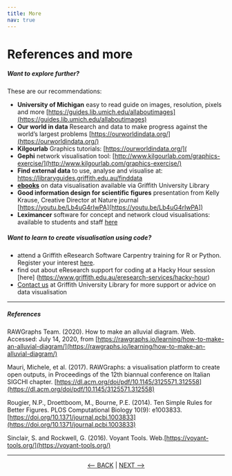 ```yaml
---
title: More
nav: true
---
```

# References and more

##### Want to explore further?

These are our recommendations:
- **University of Michigan** easy to read guide on images, resolution, pixels and more [https://guides.lib.umich.edu/allaboutimages](https://guides.lib.umich.edu/allaboutimages)
- **Our world in data** Research and data to make progress against the world’s largest problems [https://ourworldindata.org/](https://ourworldindata.org/)
- **Kilgourlab** Graphics tutorials: [https://ourworldindata.org/](
- **Gephi** network visualisation tool: [http://www.kilgourlab.com/graphics-exercise/](http://www.kilgourlab.com/graphics-exercise/)
- **Find external data** to use, analyse and visualise at:  https://libraryguides.griffith.edu.au/finddata 
- **[ebooks](https://griffith-summon-serialssolutions-com.libraryproxy.griffith.edu.au/search?s.q=data+visualisation&search-type=all#!/search?ho=t&fvf=ContentType,Book%20%252F%20eBook,f&rf=PublicationDate,2015-07-14:2020-07-14&l=en-AU&q=data%20visualisation)** on data visualisation available via Griffith University Library
- **Good information design for scientific figures** presentation from Kelly Krause, Creative Director at Nature journal [https://youtu.be/Lb4uG4rIwPA](https://youtu.be/Lb4uG4rIwPA])
- **Leximancer** software for concept and network cloud visualisations: available to students and staff [here](https://www.griffith.edu.au/student-computing/available-software)

##### Want to learn to create visualisation using code? 
- attend a Griffith eResearch Software Carpentry training for R or Python.  Register your interest [here](https://forms.office.com/Pages/ResponsePage.aspx?id=q8h8Wtykm0-_YGZxQEmtYgli2x3zWW9Nt79Pc1vnhxZUMURYSENZV1MyT1pKTFlTTEFON1FYWDIyVSQlQCN0PWcu).
- find out about eResearch support for coding at a Hacky Hour session [here] (https://www.griffith.edu.au/eresearch-services/hacky-hour)
- [Contact us](https://intranet.secure.griffith.edu.au/library/forms/help) at Griffith University Library for more support or advice on data visualisation


-----

##### References

RAWGraphs Team. (2020). How to make an alluvial diagram. Web. Accessed: July 14, 2020, from [https://rawgraphs.io/learning/how-to-make-an-alluvial-diagram/](https://rawgraphs.io/learning/how-to-make-an-alluvial-diagram/)

Mauri, Michele, et al. (2017). RAWGraphs: a visualisation platform to create open outputs, in Proceedings of the 12th biannual conference on Italian SIGCHI chapter. [https://dl.acm.org/doi/pdf/10.1145/3125571.312558](https://dl.acm.org/doi/pdf/10.1145/3125571.312558)

Rougier, N.P., Droettboom, M., Bourne, P.E. (2014). Ten Simple Rules for  Better Figures. PLOS Computational Biology 10(9): e1003833. [https://doi.org/10.1371/journal.pcbi.1003833](https://doi.org/10.1371/journal.pcbi.1003833)

Sinclair, S. and Rockwell, G. (2016). Voyant Tools. Web.[https://voyant-tools.org/](https://voyant-tools.org/)


-----

<p align="center">
  <a href="https://griffithunilibrary.github.io/intro-data-wrangle/content/6-lesson.html"><-- BACK</a> |
  <a href="https://griffithunilibrary.github.io/intro-data-wrangle/content/8-lesson.html">NEXT --></a>
</p>
